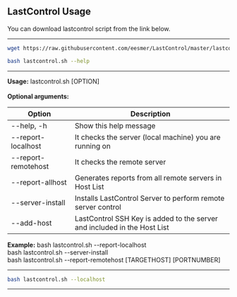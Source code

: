 ## LastControl Usage

You can download lastcontrol script from the link below.<br>

---

```bash
wget https://raw.githubusercontent.com/eesmer/LastControl/master/lastcontrol.sh

```
```bash
bash lastcontrol.sh --help
```

---
**Usage:** lastcontrol.sh [OPTION] <br>
<br>
**Optional arguments:**<br>

| Option              | Description                                                              |
| ------------------- | -------------------------------------------------------------------------|
| --help, -h          | Show this help message                                                   |
| --report-localhost  | It checks the server (local machine) you are running on                  |
| --report-remotehost | It checks the remote server                                              |
| --report-allhost	  | Generates reports from all remote servers in Host List                   |
| --server-install    | Installs LastControl Server to perform remote server control             |
| --add-host          | LastControl SSH Key is added to the server and included in the Host List |

**Example:**
bash lastcontrol.sh --report-localhost <br>
bash lastcontrol.sh --server-install <br>
bash lastcontrol.sh --report-remotehost [TARGETHOST] [PORTNUMBER] <br>

---

```bash
bash lastcontrol.sh --localhost
```
---
